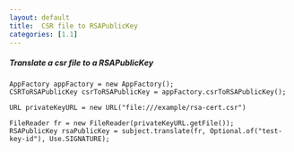 ```yaml
---
layout: default
title:  CSR file to RSAPublicKey
categories: [1.1]
---
```


##### Translate a csr file to a RSAPublicKey #####

~~~
AppFactory appFactory = new AppFactory();
CSRToRSAPublicKey csrToRSAPublicKey = appFactory.csrToRSAPublicKey();

URL privateKeyURL = new URL("file:///example/rsa-cert.csr")

FileReader fr = new FileReader(privateKeyURL.getFile());
RSAPublicKey rsaPublicKey = subject.translate(fr, Optional.of("test-key-id"), Use.SIGNATURE);
~~~